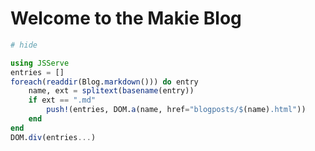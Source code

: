 # Welcome to the Makie Blog


```julia
# hide

using JSServe
entries = []
foreach(readdir(Blog.markdown())) do entry
    name, ext = splitext(basename(entry))
    if ext == ".md"
        push!(entries, DOM.a(name, href="blogposts/$(name).html"))
    end
end
DOM.div(entries...)
```
